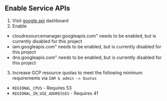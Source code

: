 ## Enable Service APIs

1. Visit [google api](https://console.developers.google.com) dashboard
2. Enable
 * cloudresourcemanager.googleapis.com" needs to be enabled, but is currently disabled for this project
 * iam.googleapis.com" needs to be enabled, but is currently disabled for this project
 * dns.googleapis.com" needs to be enabled, but is currently disabled for this project
 
3. Increase GCP resource quotas to meet the following minimum requirements via `IAM & admin -> Quotas` 
 * `REGIONAL_CPUS` - Requires 53
 * `REGIONAL_IN_USE_ADDRESSES` - Requires 41